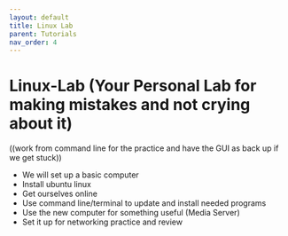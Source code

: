 ```yaml
---
layout: default
title: Linux Lab
parent: Tutorials
nav_order: 4
---
```

# Linux-Lab (Your Personal Lab for making mistakes and not crying about it)
((work from command line for the practice and have the GUI as back up if we get stuck))

- We will set up a basic computer
- Install ubuntu linux
- Get ourselves online
- Use command line/terminal to update and install needed programs
- Use the new computer for something useful (Media Server)
- Set it up for networking practice and review
